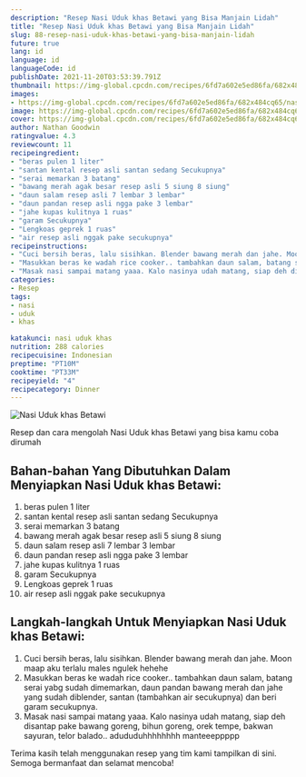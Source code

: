 ```yaml
---
description: "Resep Nasi Uduk khas Betawi yang Bisa Manjain Lidah"
title: "Resep Nasi Uduk khas Betawi yang Bisa Manjain Lidah"
slug: 88-resep-nasi-uduk-khas-betawi-yang-bisa-manjain-lidah
future: true
lang: id
language: id
languageCode: id
publishDate: 2021-11-20T03:53:39.791Z 
thumbnail: https://img-global.cpcdn.com/recipes/6fd7a602e5ed86fa/682x484cq65/nasi-uduk-khas-betawi-foto-resep-utama.png
images:
- https://img-global.cpcdn.com/recipes/6fd7a602e5ed86fa/682x484cq65/nasi-uduk-khas-betawi-foto-resep-utama.png
image: https://img-global.cpcdn.com/recipes/6fd7a602e5ed86fa/682x484cq65/nasi-uduk-khas-betawi-foto-resep-utama.png
cover: https://img-global.cpcdn.com/recipes/6fd7a602e5ed86fa/682x484cq65/nasi-uduk-khas-betawi-foto-resep-utama.png
author: Nathan Goodwin
ratingvalue: 4.3
reviewcount: 11
recipeingredient:
- "beras pulen 1 liter"
- "santan kental resep asli santan sedang Secukupnya"
- "serai memarkan 3 batang"
- "bawang merah agak besar resep asli 5 siung 8 siung"
- "daun salam resep asli 7 lembar 3 lembar"
- "daun pandan resep asli ngga pake 3 lembar"
- "jahe kupas kulitnya 1 ruas"
- "garam Secukupnya"
- "Lengkoas geprek 1 ruas"
- "air resep asli nggak pake secukupnya"
recipeinstructions:
- "Cuci bersih beras, lalu sisihkan. Blender bawang merah dan jahe. Moon maap aku terlalu males ngulek hehehe"
- "Masukkan beras ke wadah rice cooker.. tambahkan daun salam, batang serai yabg sudah dimemarkan, daun pandan bawang merah dan jahe yang sudah diblender, santan (tambahkan air secukupnya) dan beri garam secukupnya."
- "Masak nasi sampai matang yaaa. Kalo nasinya udah matang, siap deh disantap pake bawang goreng, bihun goreng, orek tempe, bakwan sayuran, telor balado.. adududuhhhhhhhh manteeeppppp"
categories:
- Resep
tags:
- nasi
- uduk
- khas

katakunci: nasi uduk khas 
nutrition: 288 calories
recipecuisine: Indonesian
preptime: "PT10M"
cooktime: "PT33M"
recipeyield: "4"
recipecategory: Dinner
---
```



![Nasi Uduk khas Betawi](https://img-global.cpcdn.com/recipes/6fd7a602e5ed86fa/682x484cq65/nasi-uduk-khas-betawi-foto-resep-utama.png)

Resep dan cara mengolah  Nasi Uduk khas Betawi yang bisa kamu coba dirumah

<!--inarticleads1-->

## Bahan-bahan Yang Dibutuhkan Dalam Menyiapkan Nasi Uduk khas Betawi:

1. beras pulen 1 liter
1. santan kental resep asli santan sedang Secukupnya
1. serai memarkan 3 batang
1. bawang merah agak besar resep asli 5 siung 8 siung
1. daun salam resep asli 7 lembar 3 lembar
1. daun pandan resep asli ngga pake 3 lembar
1. jahe kupas kulitnya 1 ruas
1. garam Secukupnya
1. Lengkoas geprek 1 ruas
1. air resep asli nggak pake secukupnya



<!--inarticleads2-->

## Langkah-langkah Untuk Menyiapkan Nasi Uduk khas Betawi:

1. Cuci bersih beras, lalu sisihkan. Blender bawang merah dan jahe. Moon maap aku terlalu males ngulek hehehe
1. Masukkan beras ke wadah rice cooker.. tambahkan daun salam, batang serai yabg sudah dimemarkan, daun pandan bawang merah dan jahe yang sudah diblender, santan (tambahkan air secukupnya) dan beri garam secukupnya.
1. Masak nasi sampai matang yaaa. Kalo nasinya udah matang, siap deh disantap pake bawang goreng, bihun goreng, orek tempe, bakwan sayuran, telor balado.. adududuhhhhhhhh manteeeppppp




Terima kasih telah menggunakan resep yang tim kami tampilkan di sini. Semoga bermanfaat dan selamat mencoba!

